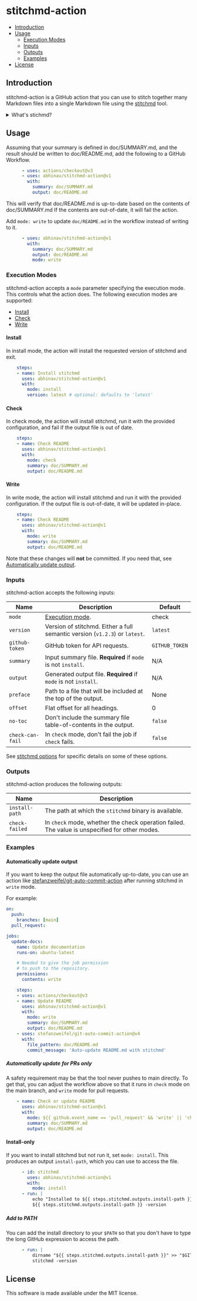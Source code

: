 # stitchmd-action

- [Introduction](#introduction)
- [Usage](#usage)
  - [Execution Modes](#execution-modes)
  - [Inputs](#inputs)
  - [Outputs](#outputs)
  - [Examples](#examples)
- [License](#license)

## Introduction

stitchmd-action is a GitHub action that you can use to
stitch together many Markdown files into a single Markdown file
using the [stitchmd](https://github.com/abhinav/stitchmd) tool.

<details>
<summary>What's stichmd?</summary>

With stitchmd, you define the layout of your document
in a **summary file** which defines a list of other Markdown files
and a hierarchy for them.

```markdown
- [Introduction](intro.md)
  - [Features](features.md)
- [Installation](install.md)
```

It combines these files together into a single Markdown file.
It handles cross-linking between files, relative links, etc.
See [stitchmd](https://github.com/abhinav/stitchmd) for more information.

</details>

## Usage

Assuming that your summary is defined in doc/SUMMARY.md,
and the result should be written to doc/README.md,
add the following to a GitHub Workflow.

```yaml
      - uses: actions/checkout@v3
      - uses: abhinav/stitchmd-action@v1
        with:
          summary: doc/SUMMARY.md
          output: doc/README.md
```

This will verify that doc/README.md is up-to-date
based on the contents of doc/SUMMARY.md
If the contents are out-of-date, it will fail the action.

Add `mode: write` to update `doc/README.md` in the workflow
instead of writing to it.

```yaml
      - uses: abhinav/stitchmd-action@v1
        with:
          summary: doc/SUMMARY.md
          output: doc/README.md
          mode: write
```

### Execution Modes

stitchmd-action accepts a `mode` parameter specifying the execution mode.
This controls what the action does.
The following execution modes are supported:

- [Install](#install)
- [Check](#check)
- [Write](#write)

#### Install

In install mode,
the action will install the requested version of stitchmd and exit.

```yaml
    steps:
    - name: Install stitchmd
      uses: abhinav/stitchmd-action@v1
      with:
        mode: install
        version: latest # optional: defaults to 'latest'
```

#### Check

In check mode,
the action will install stitchmd,
run it with the provided configuration,
and fail if the output file is out of date.

```yaml
    steps:
    - name: Check README
      uses: abhinav/stitchmd-action@v1
      with:
        mode: check
        summary: doc/SUMMARY.md
        output: doc/README.md
```

#### Write

In write mode,
the action will install stitchmd and
run it with the provided configuration.
If the output file is out-of-date,
it will be updated in-place.

```yaml
    steps:
    - name: Check README
      uses: abhinav/stitchmd-action@v1
      with:
        mode: write
        summary: doc/SUMMARY.md
        output: doc/README.md
```

Note that these changes will **not** be committed.
If you need that, see
[Automatically update output](#automatically-update-output).

### Inputs

stitchmd-action accepts the following inputs:

| Name             | Description                                                                 | Default        |
|------------------|-----------------------------------------------------------------------------|----------------|
| `mode`           | [Execution mode](#execution-modes).                                         | check          |
| `version`        | Version of stitchmd. Either a full semantic version (`v1.2.3`) or `latest`. | `latest`       |
| `github-token`   | GitHub token for API requests.                                              | `GITHUB_TOKEN` |
| `summary`        | Input summary file. **Required** if `mode` is not `install`.                | N/A            |
| `output`         | Generated output file. **Required** if `mode` is not `install`.             | N/A            |
| `preface`        | Path to a file that will be included at the top of the output.              | None           |
| `offset`         | Flat offset for all headings.                                               | 0              |
| `no-toc`         | Don't include the summary file table-of-contents in the output.             | `false`        |
| `check-can-fail` | In `check` mode, don't fail the job if `check` fails.                       | `false`        |

See [stitchmd options](https://github.com/abhinav/stitchmd#options)
for specific details on some of these options.

### Outputs

stitchmd-action produces the following outputs:

| Name           | Description                                                                                    |
|----------------|------------------------------------------------------------------------------------------------|
| `install-path` | The path at which the `stitchmd` binary is available.                                          |
| `check-failed` | In `check` mode, whether the check operation failed. The value is unspecified for other modes. |

### Examples

#### Automatically update output

If you want to keep the output file automatically up-to-date,
you can use an action like
[stefanzweifel/git-auto-commit-action](https://github.com/stefanzweifel/git-auto-commit-action)
after running stitchmd in `write` mode.

For example:

```yaml
on:
  push:
    branches: [main]
  pull_request:

jobs:
  update-docs:
    name: Update documentation
    runs-on: ubuntu-latest

    # Needed to give the job permission
    # to push to the repository.
    permissions:
      contents: write

    steps:
    - uses: actions/checkout@v3
    - name: Update README
      uses: abhinav/stitchmd-action@v1
      with:
        mode: write
        summary: doc/SUMMARY.md
        output: doc/README.md
    - uses: stefanzweifel/git-auto-commit-action@v4
      with:
        file_pattern: doc/README.md
        commit_message: 'Auto-update README.md with stitchmd'
```

##### Automatically update for PRs only

A safety requirement may be that the tool never pushes to main directly.
To get that, you can adjust the workflow above so that
it runs in `check` mode on the main branch,
and `write` mode for pull requests.

```yaml
    - name: Check or update README
      uses: abhinav/stitchmd-action@v1
      with:
        mode: ${{ github.event_name == 'pull_request' && 'write' || 'check' }}
        summary: doc/SUMMARY.md
        output: doc/README.md
```

#### Install-only

If you want to install stitchmd but not run it, set `mode: install`.
This produces an output `install-path`, which you can use to access the file.

```yaml
      - id: stitchmd
        uses: abhinav/stitchmd-action@v1
        with:
          mode: install
      - run: |
          echo "Installed to ${{ steps.stitchmd.outputs.install-path }}"
          ${{ steps.stitchmd.outputs.install-path }} -version
```

##### Add to PATH

You can add the install directory to your `$PATH`
so that you don't have to type the long GitHub expression
to access the path.

```yaml
      - run: |
          dirname "${{ steps.stitchmd.outputs.install-path }}" >> "$GITHUB_PATH"
          stitchmd -version
```

## License

This software is made available under the MIT license.
